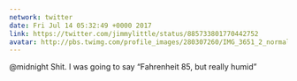 ```yaml
---
network: twitter
date: Fri Jul 14 05:32:49 +0000 2017
link: https://twitter.com/jimmylittle/status/885733801770442752
avatar: http://pbs.twimg.com/profile_images/280307260/IMG_3651_2_normal.jpg
---
```


@midnight Shit. I was going to say “Fahrenheit 85, but really humid”
